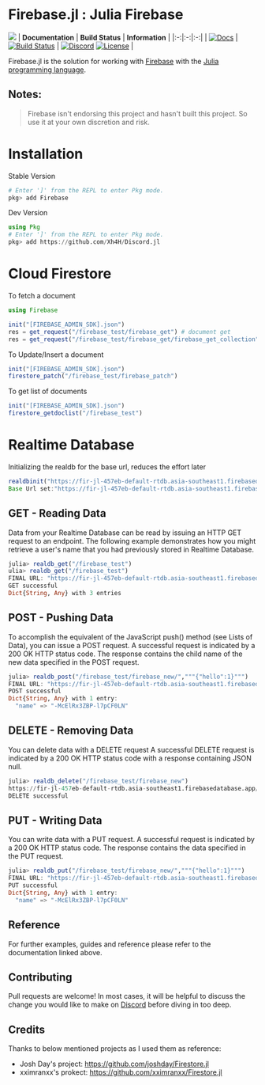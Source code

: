 # Firebase.jl : Julia Firebase
![](https://i.imgur.com/wQ8boAw.png)
| **Documentation** | **Build Status** | **Information** |
|:-:|:-:|:-:|
| [![Docs](https://img.shields.io/badge/docs-dev-blue.svg)](https://ashwani-rathee.github.io/Firebase.jl/dev/) | [![Build Status](https://travis-ci.com/Xh4H/Discord.jl.svg?branch=master)](https://travis-ci.com/Xh4H/Discord.jl) | [![Discord](https://img.shields.io/badge/discord-join-7289da.svg)](https://discord.gg/5vAJyZsS) [![License](https://img.shields.io/github/license/Xh4H/Discord.jl.svg)](https://github.com/ashwani-rathee/Firebase.jl/blob/main/LICENSE) |

Firebase.jl is the solution for working with [Firebase](https://firebase.google.com/) with the [Julia programming language](https://julialang.org).

## Notes:
>Firebase isn't endorsing this project and hasn't built this project. So use it at your own discretion and risk. 

# Installation

Stable Version
```julia
# Enter ']' from the REPL to enter Pkg mode.
pkg> add Firebase
```

Dev Version
```julia
using Pkg
# Enter ']' from the REPL to enter Pkg mode.
pkg> add https://github.com/Xh4H/Discord.jl

```


# Cloud Firestore

To fetch a document
```julia
using Firebase

init("[FIREBASE_ADMIN_SDK].json")
res = get_request("/firebase_test/firebase_get") # document get
res = get_request("/firebase_test/firebase_get/firebase_get_collection") # collection fetch
```

To Update/Insert a document
```julia
init("[FIREBASE_ADMIN_SDK].json")
firestore_patch("/firebase_test/firebase_patch")
```

To get list of documents
```julia
init("[FIREBASE_ADMIN_SDK].json")
firestore_getdoclist("/firebase_test")
```
# Realtime Database

Initializing the realdb for the base url, reduces the effort later
```julia
realdbinit("https://fir-jl-457eb-default-rtdb.asia-southeast1.firebasedatabase.app")
Base Url set:"https://fir-jl-457eb-default-rtdb.asia-southeast1.firebasedatabase.app"
```

## GET - Reading Data
Data from your Realtime Database can be read by issuing an HTTP GET request to an endpoint. The following example demonstrates how you might retrieve a user's name that you had previously stored in Realtime Database.

```julia
julia> realdb_get("/firebase_test")
ulia> realdb_get("/firebase_test")
FINAL URL: "https://fir-jl-457eb-default-rtdb.asia-southeast1.firebasedatabase.app/firebase_test.json"
GET successful
Dict{String, Any} with 3 entries
```

## POST - Pushing Data
To accomplish the equivalent of the JavaScript push() method (see Lists of Data), you can issue a POST request.
A successful request is indicated by a 200 OK HTTP status code. The response contains the child name of the new data specified in the POST request.

```julia
julia> realdb_post("/firebase_test/firebase_new/","""{"hello":1}""")
FINAL URL: "https://fir-jl-457eb-default-rtdb.asia-southeast1.firebasedatabase.app/firebase_test/firebase_new.json"
POST successful
Dict{String, Any} with 1 entry:
  "name" => "-McElRx3ZBP-l7pCF0LN"
```

## DELETE - Removing Data
You can delete data with a DELETE request
A successful DELETE request is indicated by a 200 OK HTTP status code with a response containing JSON null.

```julia
julia> realdb_delete("/firebase_test/firebase_new")
https://fir-jl-457eb-default-rtdb.asia-southeast1.firebasedatabase.app/firebase_test/firebase_new.json
DELETE successful
```

## PUT - Writing Data
You can write data with a PUT request.
A successful request is indicated by a 200 OK HTTP status code. The response contains the data specified in the PUT request.

```julia
julia> realdb_put("/firebase_test/firebase_new/","""{"hello":1}""")
FINAL URL: "https://fir-jl-457eb-default-rtdb.asia-southeast1.firebasedatabase.app/firebase_test/firebase_new.json"
PUT successful
Dict{String, Any} with 1 entry:
  "name" => "-McElRx3ZBP-l7pCF0LN"
```

## Reference

For further examples, guides and reference please refer to the documentation linked above.

## Contributing

Pull requests are welcome!
In most cases, it will be helpful to discuss the change you would like to make on [Discord](https://discord.gg/5vAJyZsS) before diving in too deep.

## Credits

Thanks to below mentioned projects as I used them as reference:
- Josh Day's project:  https://github.com/joshday/Firestore.jl
- xximranxx's prokect: https://github.com/xximranxx/Firestore.jl
